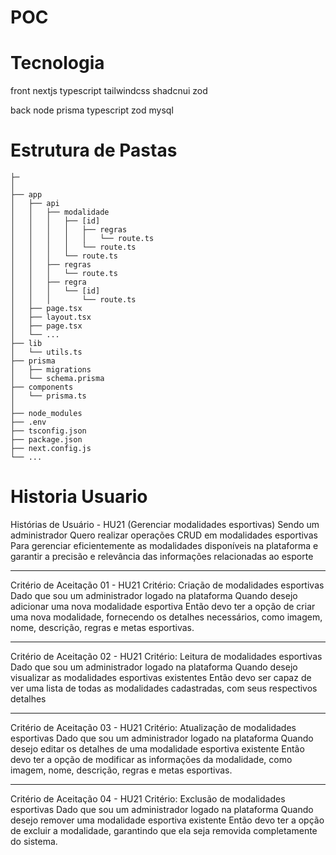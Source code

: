 # POC

# Tecnologia
front
nextjs
typescript
tailwindcss
shadcnui
zod

back
node
prisma
typescript
zod
mysql

# Estrutura de Pastas
```
├─ 
│
├── app
│   ├── api
│   │   ├── modalidade
│   │   │   ├── [id]
│   │   │   │   ├── regras
│   │   │   │   │   └── route.ts
│   │   │   │   └── route.ts
│   │   │   └── route.ts
│   │   ├── regras
│   │   │   └── route.ts
│   │   ├── regra
│   │   │   └── [id]
│   │   │       └── route.ts
│   ├── page.tsx
│   ├── layout.tsx
│   ├── page.tsx
│   └── ...
├── lib
│   └── utils.ts
├── prisma
│   ├── migrations
│   └── schema.prisma
├── components
│   └── prisma.ts
│   
├── node_modules
├── .env
├── tsconfig.json
├── package.json
├── next.config.js
└── ...
```

# Historia Usuario

Histórias de Usuário - HU21 (Gerenciar modalidades esportivas)
Sendo um administrador
Quero realizar operações CRUD em modalidades esportivas
Para gerenciar eficientemente as modalidades disponíveis na plataforma e garantir a precisão e relevância das informações relacionadas ao esporte

---

Critério de Aceitação 01 - HU21
Critério: Criação de modalidades esportivas
Dado que sou um administrador logado na plataforma
Quando desejo adicionar uma nova modalidade esportiva
Então devo ter a opção de criar uma nova modalidade, fornecendo os detalhes necessários, como imagem, nome, descrição, regras e metas esportivas.

---

Critério de Aceitação 02 - HU21
Critério: Leitura de modalidades esportivas
Dado que sou um administrador logado na plataforma
Quando desejo visualizar as modalidades esportivas existentes
Então devo ser capaz de ver uma lista de todas as modalidades cadastradas, com seus respectivos detalhes

---

Critério de Aceitação 03 - HU21
Critério: Atualização de modalidades esportivas
Dado que sou um administrador logado na plataforma
Quando desejo editar os detalhes de uma modalidade esportiva existente
Então devo ter a opção de modificar as informações da modalidade, como imagem, nome, descrição, regras e metas esportivas.

---

Critério de Aceitação 04 - HU21
Critério: Exclusão de modalidades esportivas
Dado que sou um administrador logado na plataforma
Quando desejo remover uma modalidade esportiva existente
Então devo ter a opção de excluir a modalidade, garantindo que ela seja removida completamente do sistema.

